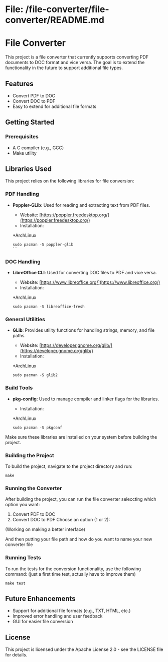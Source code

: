 # File: /file-converter/file-converter/README.md

# File Converter

This project is a file converter that currently supports converting PDF documents to DOC format and vice versa. The goal is to extend the functionality in the future to support additional file types.

## Features

- Convert PDF to DOC
- Convert DOC to PDF
- Easy to extend for additional file formats

## Getting Started

### Prerequisites

- A C compiler (e.g., GCC)
- Make utility

## Libraries Used

This project relies on the following libraries for file conversion:

### PDF Handling
- **Poppler-GLib**: Used for reading and extracting text from PDF files.
  - Website: [https://poppler.freedesktop.org/](https://poppler.freedesktop.org/)
  - Installation: 
  
  *ArchLinux

  ```
  sudo pacman -S poppler-glib
  ``  

### DOC Handling
- **LibreOffice CLI**: Used for converting DOC files to PDF and vice versa.
  - Website: [https://www.libreoffice.org/](https://www.libreoffice.org/)
  - Installation: 
  
  *ArchLinux

  ```
  sudo pacman -S libreoffice-fresh
  ```  

### General Utilities
- **GLib**: Provides utility functions for handling strings, memory, and file paths.
  - Website: [https://developer.gnome.org/glib/](https://developer.gnome.org/glib/)
  - Installation: 
  
  *ArchLinux

  ```
  sudo pacman -S glib2
  ``` 

### Build Tools
- **pkg-config**: Used to manage compiler and linker flags for the libraries.
  - Installation: 

  *ArchLinux

  ```
  sudo pacman -S pkgconf
  ``` 

Make sure these libraries are installed on your system before building the project.

### Building the Project

To build the project, navigate to the project directory and run:

```
make
```

### Running the Converter

After building the project, you can run the file converter seleccting which option you want:

1. Convert PDF to DOC
2. Convert DOC to PDF
Choose an option (1 or 2): 

(Working on making a better interface)

And then putting your file path and how do you want to name your new converter file


### Running Tests

To run the tests for the conversion functionality, use the following command:
(just a first time test, actually have to improve them)

```
make test
```

## Future Enhancements

- Support for additional file formats (e.g., TXT, HTML, etc.)
- Improved error handling and user feedback
- GUI for easier file conversion

## License

This project is licensed under the Apache License 2.0 - see the LICENSE file for details.